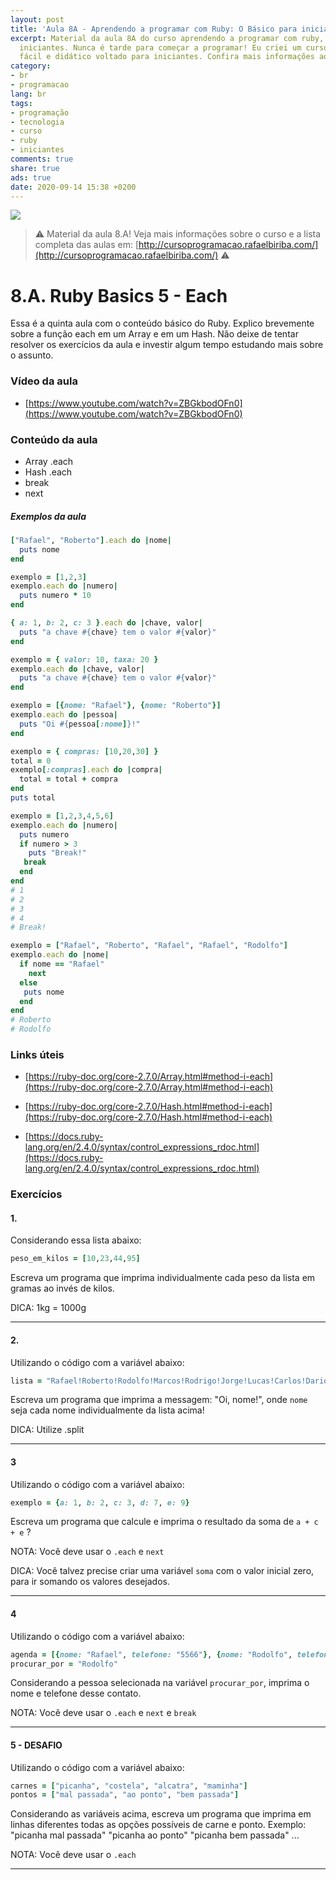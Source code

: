 ```yaml
---
layout: post
title: 'Aula 8A - Aprendendo a programar com Ruby: O Básico para iniciantes'
excerpt: Material da aula 8A do curso aprendendo a programar com ruby, o básico para
  iniciantes. Nunca é tarde para começar a programar! Eu criei um curso gratuito,
  fácil e didático voltado para iniciantes. Confira mais informações aqui nessa publicação.
category:
- br
- programacao
lang: br
tags:
- programação
- tecnologia
- curso
- ruby
- iniciantes
comments: true
share: true
ads: true
date: 2020-09-14 15:38 +0200
---
```

![](/blog/images/curso_ruby_basico/banner-curso-ruby-8A.jpg)

> :warning: Material da aula 8.A! Veja mais informações sobre o curso e a lista completa das aulas em: [http://cursoprogramacao.rafaelbiriba.com/](http://cursoprogramacao.rafaelbiriba.com/) :warning:

# 8.A. Ruby Basics 5 - Each

Essa é a quinta aula com o conteúdo básico do Ruby. Explico brevemente sobre a função each em um Array e em um Hash.
Não deixe de tentar resolver os exercícios da aula e investir algum tempo estudando mais sobre o assunto.


### Vídeo da aula

- [https://www.youtube.com/watch?v=ZBGkbodOFn0](https://www.youtube.com/watch?v=ZBGkbodOFn0)

### Conteúdo da aula

- Array .each
- Hash .each
- break
- next

##### Exemplos da aula

```ruby
["Rafael", "Roberto"].each do |nome|
  puts nome
end
```

```ruby
exemplo = [1,2,3]
exemplo.each do |numero|
  puts numero * 10
end
```

```ruby
{ a: 1, b: 2, c: 3 }.each do |chave, valor|
  puts "a chave #{chave} tem o valor #{valor}"
end
```

```ruby
exemplo = { valor: 10, taxa: 20 }
exemplo.each do |chave, valor|
  puts "a chave #{chave} tem o valor #{valor}"
end
```

```ruby
exemplo = [{nome: "Rafael"}, {nome: "Roberto"}]
exemplo.each do |pessoa|
  puts "Oi #{pessoa[:nome]}!"
end
```

```ruby
exemplo = { compras: [10,20,30] }
total = 0
exemplo[:compras].each do |compra|
  total = total + compra
end
puts total
```

```ruby
exemplo = [1,2,3,4,5,6]
exemplo.each do |numero|
  puts numero
  if numero > 3
    puts "Break!"
   break
  end
end
# 1
# 2
# 3
# 4
# Break!
```

```ruby
exemplo = ["Rafael", "Roberto", "Rafael", "Rafael", "Rodolfo"]
exemplo.each do |nome|
  if nome == "Rafael"
    next
  else
   puts nome
  end
end
# Roberto
# Rodolfo
```

### Links úteis

- [https://ruby-doc.org/core-2.7.0/Array.html#method-i-each](https://ruby-doc.org/core-2.7.0/Array.html#method-i-each)

- [https://ruby-doc.org/core-2.7.0/Hash.html#method-i-each](https://ruby-doc.org/core-2.7.0/Hash.html#method-i-each)

- [https://docs.ruby-lang.org/en/2.4.0/syntax/control_expressions_rdoc.html](https://docs.ruby-lang.org/en/2.4.0/syntax/control_expressions_rdoc.html)


### Exercícios

#### 1.

Considerando essa lista abaixo:

```ruby
peso_em_kilos = [10,23,44,95]
```

Escreva um programa que imprima individualmente cada peso da lista em gramas ao invés de kilos.

DICA: 1kg = 1000g

---

#### 2.

Utilizando o código com a variável abaixo:

```ruby
lista = "Rafael!Roberto!Rodolfo!Marcos!Rodrigo!Jorge!Lucas!Carlos!Dario!Ronaldo!Luis!Moises!Tulio!Armando!Beto!Mathias"
```
Escreva um programa que imprima a messagem: "Oi, nome!", onde `nome` seja cada nome individualmente da lista acima!

DICA: Utilize .split

---

#### 3

Utilizando o código com a variável abaixo:

```ruby
exemplo = {a: 1, b: 2, c: 3, d: 7, e: 9}
```
Escreva um programa que calcule e imprima o resultado da soma de `a + c + e` ?

NOTA: Você deve usar o `.each` e `next`

DICA: Você talvez precise criar uma variável `soma` com o valor inicial zero, para ir somando os valores desejados.

---

#### 4

Utilizando o código com a variável abaixo:

```ruby
agenda = [{nome: "Rafael", telefone: "5566"}, {nome: "Rodolfo", telefone: "9988"}, {nome: "Romário", telefone: "2299"}]
procurar_por = "Rodolfo"
```

Considerando a pessoa selecionada na variável `procurar_por`, imprima o nome e telefone desse contato.

NOTA: Você deve usar o `.each` e `next` e `break`

---

#### 5 - DESAFIO

Utilizando o código com a variável abaixo:

```ruby
carnes = ["picanha", "costela", "alcatra", "maminha"]
pontos = ["mal passada", "ao ponto", "bem passada"]
```

Considerando as variáveis acima, escreva um programa que imprima em linhas diferentes todas as opções possíveis de carne e ponto. Exemplo: "picanha mal passada" "picanha ao ponto" "picanha bem passada" ...

NOTA: Você deve usar o `.each`

---
